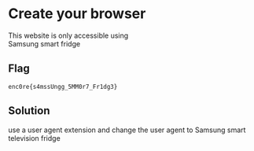 # Create your browser
This website is only accessible using <br>
Samsung smart fridge

## Flag
```
enc0re{s4mssUngg_5MM0r7_Fr1dg3}
```

## Solution
use a user agent extension and change the user agent to Samsung smart television fridge